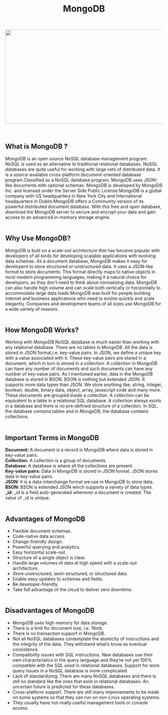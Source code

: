 <h1 align="center"><b>MongoDB</b></h1>
<br>

<p align="center"> 
  <img src="https://user-images.githubusercontent.com/76914454/137012788-909adb40-678d-404b-b1ab-45f9beb14321.png?raw=true" 
width="800" height="300" /> 
</p>

<br>

## What is MongoDB ? 
MongoDB is an open source NoSQL database management program. NoSQL is used as an alternative to traditional relational databases. NoSQL databases are quite useful for working with large sets of distributed data. It  is a source-available cross-platform document-oriented database program.Classified as a NoSQL database program, MongoDB uses JSON-like documents with optional schemas. MongoDB is developed by MongoDB Inc. and licensed under the Server Side Public License.MongoDB is a global company with US headquarters in New York City and International headquarters in Dublin.MongoDB offers a Community version of its powerful distributed document database. With this free and open database, download the MongoDB server to secure and encrypt your data and gain access to an advanced in-memory storage engine.<br><br>

## Why Use MongoDB?
MongoDB is built on a scale-out architecture that has become popular with developers of all kinds for developing scalable applications with evolving data schemas. As a document database, MongoDB makes it easy for developers to store structured or unstructured data. It uses a JSON-like format to store documents. This format directly maps to native objects in most modern programming languages, making it a natural choice for developers, as they don’t need to think about normalizing data. MongoDB can also handle high volume and can scale both vertically or horizontally to accommodate large data loads.MongoDB was built for people building internet and business applications who need to evolve quickly and scale elegantly. Companies and development teams of all sizes use MongoDB for a wide variety of reasons.<br><br>

## How MongoDB Works?
Working with MongoDB NoSQL database is much easier than working with any relational database. There are no tables in MongoDB. All the data is stored in JSON format,i.e. key-value pairs. In JSON, we define a unique key with a value associated with it. These key-value pairs are stored in a document, which in turn is stored in a collection. A collection in MongoDB can have any number of documents and such documents can have any number of key-value pairs. As I mentioned earlier, data in the MongoDB database is stored in BSON. BSON is nothing but extended JSON. It supports more data types than JSON. We store anything like, string, integer, boolean, double, binary data, object, array, javascript code and many more. These documents are grouped inside a collection. A collection can be equivalent to a table in a relational SQL database. A collection always exists in a database and there is no pre-defined structure of a collection. In SQL, the database contains tables and in MongoDB, the database contains collections. <br><br>


## Important Terms in MongoDB
<b>Document:</b> A document is a record in MongoDB where data is stored in key-value pairs.<br>
 <b>Collection:</b> A collection is a group of documents.<br>
 <b>Database:</b> A database is where all the collections are present.<br>
 <b>Key-value pairs:</b> Data in MongoDB is stored in JSON format. JSON stores data in key-value pairs.<br>
 <b>JSON:</b> It is a data-interchange format we use in MongoDB to store data.<br>
 <b>BSON:</b> BSON is extended JSON which supports a variety of data types.<br>
 <b>_id:</b> _id is a field auto-generated whenever a document is created. The value of _id is unique.<br><br>


 


## Advantages of MongoDB
- Flexible document schemas.<br>
- Code-native data access.<br>
- Change-friendly design.<br>
- Powerful querying and analytics.<br>
- Easy horizontal scale-out.<br>
- Structure of a single object is clear. <br>
- Handle large volumes of data at high speed with a scale-out architecture.<br>
- Store unstructured, semi-structured, or structured data.<br>
- Enable easy updates to schemas and fields.<br>
- Be developer-friendly.<br>
- Take full advantage of the cloud to deliver zero downtime.<br><br>


## Disadvantages of MongoDB
- MongoDB uses high memory for data storage.<br>
- There is a limit for document size, i.e. 16mb.<br>
- There is no transaction support in MongoDB.<br>
- Not all NoSQL databases contemplate the atomicity of instructions and the integrity of the data. They withstand what’s know as eventual consistence.<br>
- Compatibility issues with SQL instructions. New databases use their own characteristics in the query language and they’re not yet 100% compatible with the SQL used in relational databases. Support for work query issues in a NoSQL database is more complicated.<br>
- Lack of standardizing. There are many NoSQL databases and there is still no standard like the ones that exist in relational databases. An uncertain future is predicted for these databases.<br>
- Cross-platform support. There are still many improvements to be made on some systems so that they can run on non-Linux operating systems.<br>
- They usually have not-really-useful management tools or console access.<br>
